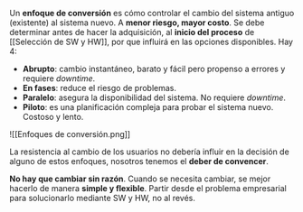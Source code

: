 Un **enfoque de conversión** es cómo controlar el cambio del sistema antiguo (existente) al sistema nuevo. A **menor riesgo, mayor costo**. Se debe determinar antes de hacer la adquisición, al **inicio del proceso** de [[Selección de SW y HW]], por que influirá en las opciones disponibles. Hay 4:

- **Abrupto**: cambio instantáneo, barato y fácil pero propenso a errores y requiere _downtime_.
- **En fases**: reduce el riesgo de problemas.
- **Paralelo**: asegura la disponibilidad del sistema. No requiere _downtime_.
- **Piloto**: es una planificación compleja para probar el sistema nuevo. Costoso y lento.

![[Enfoques de conversión.png]]

La resistencia al cambio de los usuarios no debería influir en la decisión de alguno de estos enfoques, nosotros tenemos el **deber de convencer**.

**No hay que cambiar sin razón**. Cuando se necesita cambiar, se mejor hacerlo de manera **simple y flexible**. Partir desde el problema empresarial para solucionarlo mediante SW y HW, no al revés.
